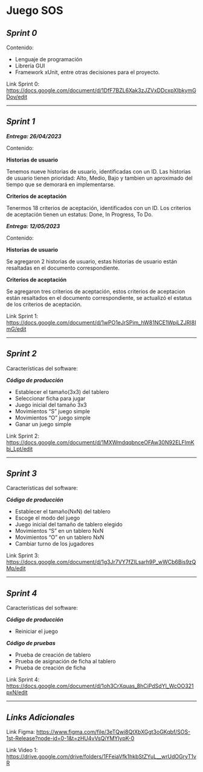 <h1>Juego SOS</h1>

<h2><i>Sprint 0</i></h2>
Contenido:

<ul>
  <li>Lenguaje de programación</li>
  <li>Librería GUI</li>
  <li>Framework xUnit, entre otras decisiones para el proyecto.</li>
</ul>

Link Sprint 0: https://docs.google.com/document/d/1DfF7BZL6Xak3zJZVxDDcxpXIbkymGDov/edit
<hr>

<h2><i>Sprint 1</i></h2>
<b><i>Entrega: 26/04/2023</i></b>

Contenido:

  <b>Historias de usuario</b>
  
  Tenemos nueve historias de usuario, identificadas con un ID. Las historias de usuario tienen prioridad: Alto, Medio, Bajo
  y tambien un aproximado del tiempo que se demorará en implementarse.
  
  <b>Criterios de aceptación</b>
  
  Tenermos 18 criterios de aceptación, identificados con un ID. Los criterios de aceptación tienen un estatus: Done, In 
  Progress, To Do.

<b><i>Entrega: 12/05/2023</i></b>

Contenido:
  
  <b>Historias de usuario</b>
  
  Se agregaron 2 historias de usuario, estas historias de usuario están resaltadas en el documento correspondiente.
  
  <b>Criterios de aceptación</b>
  
  Se agregaron tres criterios de aceptación, estos criterios de aceptacion están resaltados en el documento
  correspondiente, se actualizó el estatus de los criterios de aceptación.

Link Sprint 1: https://docs.google.com/document/d/1wPO1eJrSPim_hW81NCE1WpiLZJRI8ImG/edit
<hr>

<h2><i>Sprint 2</i></h2>

Características del software:

<b><i>Código de producción</i></b>
<ul>
  <li>Establecer el tamaño(3x3) del tablero</li>
  <li>Seleccionar ficha para jugar</li>
  <li>Juego  inicial del tamaño 3x3</li>
  <li>Movimientos “S” juego simple</li>
  <li>Movimientos “O” juego simple</li>
  <li>Ganar un juego simple</li>
</ul>

Link Sprint 2: https://docs.google.com/document/d/1MXWmdqqbnceOFAw30N92ELFImKbj_Lpt/edit
<hr>

<h2><i>Sprint 3</i></h2>

Características del software:

<b><i>Código de producción</i></b>
<ul>
  <li>Establecer el tamaño(NxN) del tablero</li>
  <li>Escoge el modo del juego</li>
  <li>Juego  inicial del tamaño de tablero elegido</li>
  <li>Movimientos “S” en un tablero NxN</li>
  <li>Movimientos “O” en un tablero NxN</li>
  <li>Cambiar turno de los jugadores</li>
</ul>

Link Sprint 3: https://docs.google.com/document/d/1g3Jr7VY7fZILsarh9P_wWCb6Bis9zQMp/edit
<hr>

<h2><i>Sprint 4</i></h2>

Características del software:

<b><i>Código de producción</i></b>
<ul>
  <li>Reiniciar el juego</li>
</ul>

<b><i>Código de pruebas</i></b>
<ul>
  <li>Prueba de creación de tablero</li>
  <li>Prueba de asignación de ficha al tablero</li>
  <li>Prueba de creación de ficha</li>
</ul>

Link Sprint 4: https://docs.google.com/document/d/1oh3CrXquas_8hCiPdSdYl_WcOO321pxN/edit
<hr>

<h2><i>Links Adicionales</i></h2>

Link Figma: https://www.figma.com/file/3eTQwi8QtXbXGgt3oGKqbf/SOS-1st-Release?node-id=0-1&t=zHU4vVsQiYMYlypK-0

Link Video 1: https://drive.google.com/drive/folders/1FFeiaVfk1hkbStZYuL__wrUdOGryT1vR
